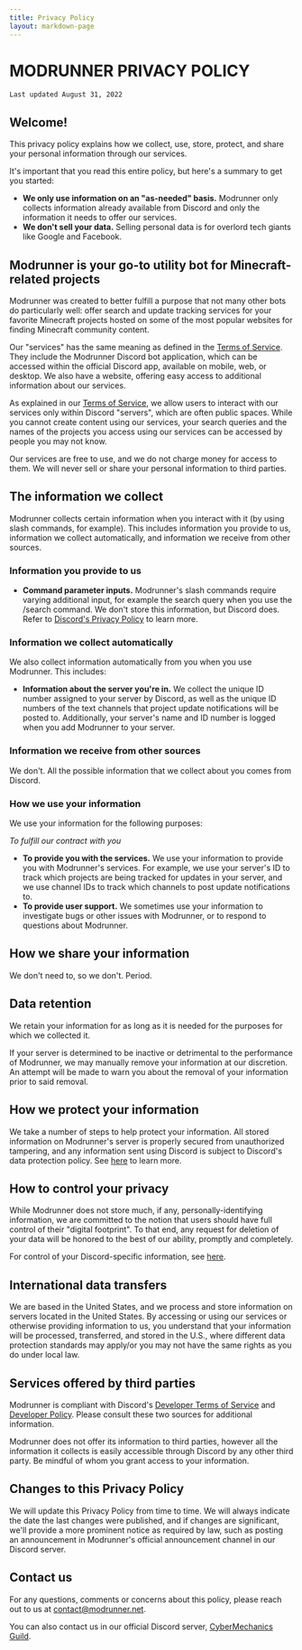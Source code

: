 ```yaml
---
title: Privacy Policy
layout: markdown-page
---
```


# MODRUNNER PRIVACY POLICY

```
Last updated August 31, 2022
```

## Welcome!

This privacy policy explains how we collect, use, store, protect, and share your personal information through our services.

It's important that you read this entire policy, but here's a summary to get you started:

- **We only use information on an "as-needed" basis.** Modrunner only collects information already available from Discord and only the information it needs to offer our services.
- **We don't sell your data.** Selling personal data is for overlord tech giants like Google and Facebook.

## Modrunner is your go-to utility bot for Minecraft-related projects

Modrunner was created to better fulfill a purpose that not many other bots do particularly well: offer search and update tracking services for your favorite Minecraft projects hosted on some of the most popular websites for finding Minecraft community content.

Our "services" has the same meaning as defined in the [Terms of Service](/legal/terms-of-service). They include the Modrunner Discord bot application, which can be accessed within the official Discord app, available on mobile, web, or desktop. We also have a website, offering easy access to additional information about our services.

As explained in our [Terms of Service](/legal/terms-of-service), we allow users to interact with our services only within Discord "servers", which are often public spaces. While you cannot create content using our services, your search queries and the names of the projects you access using our services can be accessed by people you may not know.

Our services are free to use, and we do not charge money for access to them. We will never sell or share your personal information to third parties.

## The information we collect

Modrunner collects certain information when you interact with it (by using slash commands, for example). This includes information you provide to us, information we collect automatically, and information we receive from other sources.

### Information you provide to us

- **Command parameter inputs.** Modrunner's slash commands require varying additional input, for example the search query when you use the /search command. We don't store this information, but Discord does. Refer to [Discord's Privacy Policy](https://discord.com/privacy) to learn more.

### Information we collect automatically

We also collect information automatically from you when you use Modrunner. This includes:

- **Information about the server you're in.** We collect the unique ID number assigned to your server by Discord, as well as the unique ID numbers of the text channels that project update notifications will be posted to. Additionally, your server's name and ID number is logged when you add Modrunner to your server.

### Information we receive from other sources

We don't. All the possible information that we collect about you comes from Discord.

### How we use your information

We use your information for the following purposes:

_To fulfill our contract with you_

- **To provide you with the services.** We use your information to provide you with Modrunner's services. For example, we use your server's ID to track which projects are being tracked for updates in your server, and we use channel IDs to track which channels to post update notifications to.
- **To provide user support.** We sometimes use your information to investigate bugs or other issues with Modrunner, or to respond to questions about Modrunner.

## How we share your information

We don't need to, so we don't. Period.

## Data retention

We retain your information for as long as it is needed for the purposes for which we collected it.

If your server is determined to be inactive or detrimental to the performance of Modrunner, we may manually remove your information at our discretion. An attempt will be made to warn you about the removal of your information prior to said removal.

## How we protect your information

We take a number of steps to help protect your information. All stored information on Modrunner's server is properly secured from unauthorized tampering, and any information sent using Discord is subject to Discord's data protection policy. See [here](https://discord.com/privacy#how-we-protect-your-information) to learn more.

## How to control your privacy

While Modrunner does not store much, if any, personally-identifying information, we are committed to the notion that users should have full control of their "digital footprint". To that end, any request for deletion of your data will be honored to the best of our ability, promptly and completely.

For control of your Discord-specific information, see [here](https://discord.com/privacy#how-to-control-your-privacy).

## International data transfers

We are based in the United States, and we process and store information on servers located in the United States. By accessing or using our services or otherwise providing information to us, you understand that your information will be processed, transferred, and stored in the U.S., where different data protection standards may apply/or you may not have the same rights as you do under local law.

## Services offered by third parties

Modrunner is compliant with Discord's [Developer Terms of Service](https://discord.com/developers/docs/legal) and [Developer Policy](https://discord.com/developers/docs/policy). Please consult these two sources for additional information.

Modrunner does not offer its information to third parties, however all the information it collects is easily accessible through Discord by any other third party. Be mindful of whom you grant access to your information.

## Changes to this Privacy Policy

We will update this Privacy Policy from time to time. We will always indicate the date the last changes were published, and if changes are significant, we'll provide a more prominent notice as required by law, such as posting an announcement in Modrunner's official announcement channel in our Discord server.

## Contact us

For any questions, comments or concerns about this policy, please reach out to us at [contact@modrunner.net](mailto:contact@modrunner.net).

You can also contact us in our official Discord server, [CyberMechanics Guild](https://discord.gg/fm88jhzEbt/).
